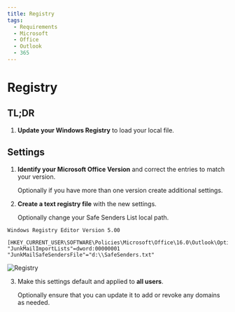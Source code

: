```yaml
---
title: Registry
tags:
  - Requirements
  - Microsoft
  - Office
  - Outlook
  - 365
---
```


# Registry

## TL;DR

1. **Update your Windows Registry** to load your local file.

## Settings

1. **Identify your Microsoft Office Version** and correct the entries to match your version.

   Optionally if you have more than one version create additional settings.

2. **Create a text registry file** with the new settings.

   Optionally change your Safe Senders List local path.

```
Windows Registry Editor Version 5.00

[HKEY_CURRENT_USER\SOFTWARE\Policies\Microsoft\Office\16.0\Outlook\Options\Mail]
"JunkMailImportLists"=dword:00000001
"JunkMailSafeSendersFile"="d:\\SafeSenders.txt"
```

![Registry](https://cdn.phishx.io/phishx-docs/images/phishx_settings_docs_safe_senders_list_02.jpg)

3. Make this settings default and applied to **all users**.

   Optionally ensure that you can update it to add or revoke any domains as needed.
